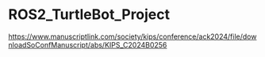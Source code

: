 # ROS2_TurtleBot_Project

https://www.manuscriptlink.com/society/kips/conference/ack2024/file/downloadSoConfManuscript/abs/KIPS_C2024B0256
